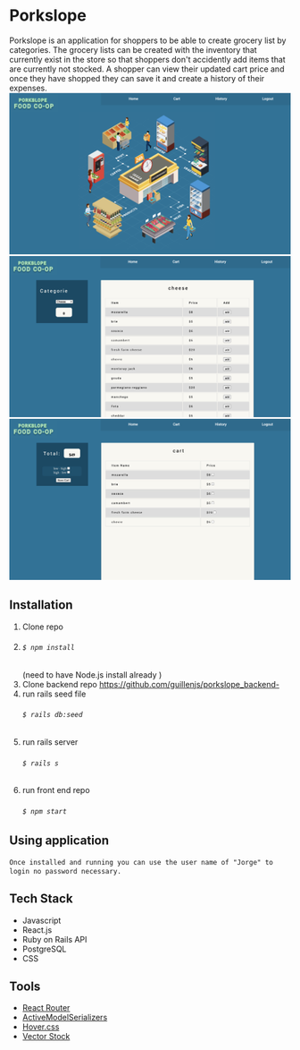# Porkslope



Porkslope is an application for shoppers to be able to create grocery list by categories. The grocery lists can be created with the inventory that currently exist in the store so that shoppers don't accidently add items that are currently not stocked. A shopper can view their updated cart price and once they have shopped they can save it and create a history of their expenses. 
![Image Home Page](public/porkslope_home.png)
![Image Category Page](public/porkslope_category.png)
![Image Cart Page](public/porkslope_cart.png)

## Installation

1. Clone repo
2. ###### `$ npm install`
     (need to have Node.js install already )
3. Clone backend repo https://github.com/guillenjs/porkslope_backend-
4. run rails seed file
    ###### `$ rails db:seed`
4. run rails server 
    ###### `$ rails s`
5. run front end repo 
    ###### `$ npm start`

## Using application

    Once installed and running you can use the user name of "Jorge" to login no password necessary.

## Tech Stack    
- Javascript
- React.js 
- Ruby on Rails API
- PostgreSQL
- CSS


## Tools
 - [React Router](https://reactrouter.com/web/guides/quick-start)
 - [ActiveModelSerializers](https://github.com/rails-api/active_model_serializers)
 - [Hover.css](https://github.com/IanLunn/Hover)
 - [Vector Stock](https://www.vectorstock.com/)

